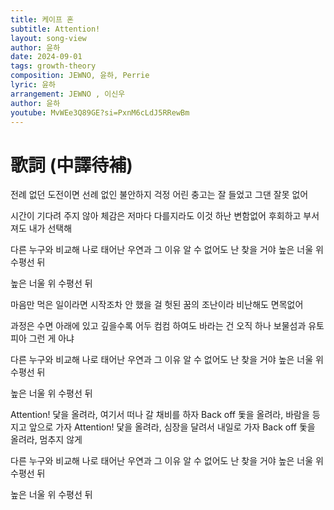 ```yaml
---
title: 케이프 혼
subtitle: Attention!
layout: song-view
author: 윤하
date: 2024-09-01
tags: growth-theory
composition: JEWNO, 윤하, Perrie
lyric: 윤하
arrangement: JEWNO , 이신우
author: 윤하
youtube: MvWEe3Q89GE?si=PxnM6cLdJ5RRewBm
---
```


# 歌詞 (中譯待補)

전례 없던 도전이면
선례 없인 불안하지
걱정 어린 충고는 잘 들었고 그댄 잘못 없어

시간이 기다려 주지 않아
체감은 저마다 다를지라도
이것 하난 변함없어
후회하고 부서져도 내가 선택해

다른 누구와 비교해
나로 태어난 우연과 그 이유
알 수 없어도 난 찾을 거야
높은 너울 위
수평선 뒤

높은 너울 위
수평선 뒤

마음만 먹은 일이라면
시작조차 안 했을 걸
헛된 꿈의 조난이라 비난해도 면목없어

과정은 수면 아래에 있고
깊을수록 어두 컴컴 하여도
바라는 건 오직 하나
보물섬과 유토피아 그런 게 아냐

다른 누구와 비교해
나로 태어난 우연과 그 이유
알 수 없어도 난 찾을 거야
높은 너울 위
수평선 뒤

높은 너울 위
수평선 뒤

Attention!
닻을 올려라, 여기서 떠나 갈 채비를 하자
Back off
돛을 올려라, 바람을 등지고 앞으로 가자
Attention!
닻을 올려라, 심장을 달려서 내일로 가자
Back off
돛을 올려라, 멈추지 않게

다른 누구와 비교해
나로 태어난 우연과 그 이유
알 수 없어도 난 찾을 거야
높은 너울 위
수평선 뒤

높은 너울 위
수평선 뒤